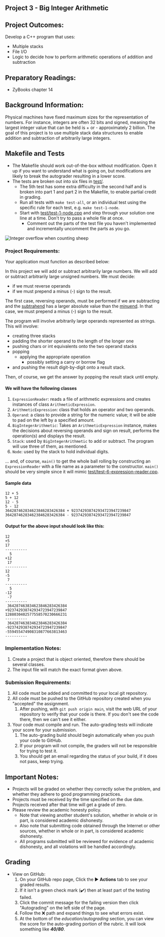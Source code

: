 ## Project 3 - Big Integer Arithmetic

## Project Outcomes:
Develop a C++ program that uses:
- Multiple stacks
- File I/O
- Logic to decide how to perform arithmetic operations of addition and subtraction

## Preparatory Readings:
- ZyBooks chapter 14

## Background Information:
Physical machines have fixed maximum sizes for the representation of numbers.
For instance, integers are often 32 bits and signed, meaning the largest integer value that can be held is + or - approximately 2 billion.
The goal of this project is to use multiple stack data structures to enable addition and subtraction of arbitrarily large integers.

## Makefile and Tests
- The Makefile should work out-of-the-box without modification. Open it up if you want to understand what is going on, but modifications are likely to break the autograder resulting in a lower score.
- The tests are broken out into six files in [test/](test/).
	- The 5th test has some extra difficulty in the second half and is broken into part 1 and part 2 in the Makefile, to enable partial credit in grading.
	- Run all tests with `make test-all`, or an individual test using the specific rule for each test, e.g. `make test-1-node`.
	- Start with [test/test-1-node.cpp](test/test-1-node.cpp) and step through your solution one line at a time. Don't try to pass a whole file at once.
		- Comment out the parts of the test file you haven't implemented and incrementally uncomment the parts as you go.

![Integer overflow when counting sheep](https://imgs.xkcd.com/comics/cant_sleep.png)

### Project Requirements:
Your application must function as described below:

In this project we will add or subtract arbitrarily large numbers. We will add or subtract arbitrarily large unsigned numbers. We must decide:
- if we must reverse operands 
- if we must prepend a minus (-) sign to the result.

The first case, reversing operands, must be performed if we are subtracting and the [subtrahend](https://www.merriam-webster.com/dictionary/subtrahend) has a larger absolute value than the [minuend](https://www.merriam-webster.com/dictionary/minuend).
In that case, we must prepend a minus (-) sign to the result.

The program will involve arbitrarily large operands represented as strings.
This will involve:
- creating three stacks
- padding the shorter operand to the length of the longer one
- pushing chars or int equivalents onto the two operand stacks
- popping
	- applying the appropriate operation
		- possibly setting a carry or borrow flag
- and pushing the result digit-by-digit onto a result stack.

Then, of course, we get the answer by popping the result stack until empty.

#### We will have the following classes
1. `ExpressionReader`: reads a file of arithmetic expressions and creates instances of class `ArithmeticExpression`.
1. `ArithmeticExpression`: class that holds an operator and two operands.
1. `Operand`:  a class to provide a string for the numeric value; it will be able to pad on the left by a specified amount. 
1. `BigIntegerArithmetic`: Takes an `ArithmeticExpression` instance, makes the decisions about reversing operands and sign on result, performs the operation(s) and displays the result.
1. `Stack`: used by `BigIntegerArithmetic` to add or subtract. The program will use three of them, as mentioned.
1. `Node`: used by the stack to hold individual digits.

... and, of course, `main()` to get the whole ball rolling by constructing an `ExpressionReader` with a file name as a parameter to the constructor. `main()` should be very simple since it will mimic [test/test-6-expression-reader.cpp](test/test-6-expression-reader.cpp).

#### Sample data
```
12 + 5
5 + 12
12 - 5
5 - 12
364287462834623846283426384 + 923742938742934723947239847
364287462834623846283426384 - 923742938742934723947239847
```

#### Output for the above input should look like this:
```
12
+5
17
----------
  5
+12
 17
----------
12
-5
 7
----------
  5
-12
 -7
----------
 364287463834623846283426384
+923742938742934723947239847
1288030402577558570230666231
----------
 364287463834623846283426384
-923742938742934723947239847
-559455474908310877663813463
----------
```


### Implementation Notes:
1. Create a project that is object oriented, therefore there should be several classes.
1. The input file will match the exact format given above.

### Submission Requirements:
1. All code must be added and committed to your local git repository.
1. All code must be pushed to the GitHub repository created when you "accepted" the assignment.
	1. After pushing, with `git push origin main`, visit the web URL of your repository to verify that your code is there.
	If you don't see the code there, then we can't see it either.
2. Your code must compile and run. The auto-grading tests will indicate your score for your submission.
	1. The auto-grading build should begin automatically when you push your code to GitHub.
	1. If your program will not compile, the graders will not be responsible for trying to test it.
	1. You should get an email regarding the status of your build, if it does not pass, keep trying.

## Important Notes:
- Projects will be graded on whether they correctly solve the problem, and whether they adhere to good programming practices.
- Projects must be received by the time specified on the due date. Projects received after that time will get a grade of zero.
- Please review the academic honesty policy.
	- Note that viewing another student's solution, whether in whole or in part, is considered academic dishonesty.
	- Also note that submitting code obtained through the Internet or other sources, whether in whole or in part, is considered academic dishonesty.
	- All programs submitted will be reviewed for evidence of academic dishonesty, and all violations will be handled accordingly.

## Grading
- View on GitHub:
	1. On your GitHub repo page, Click the :arrow_forward: **Actions** tab to see your graded results.
	1. If it isn't a green check mark (:heavy_check_mark:) then at least part of the testing failed.
	1. Click the commit message for the failing version then click "Autograding" on the left side of the page.
	1. Follow the :x: path and expand things to see what errors exist.
	1. At the bottom of the _education/autograding_ section, you can view the score for the auto-grading portion of the rubric.
		It will look something like ***40/80***.
